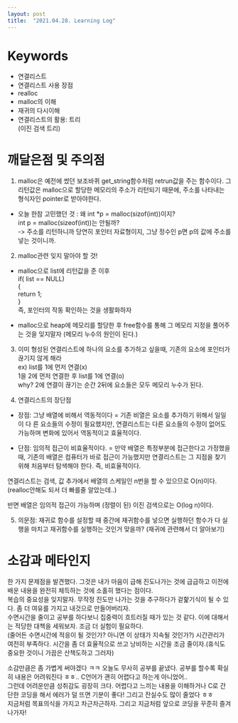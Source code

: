 ```yaml
---
layout: post
title:  "2021.04.28. Learning Log"
---
```


# Keywords
  
- 연결리스트  
- 연결리스트 사용 장점  
- realloc  
- malloc의 이해  
- 재귀의 다시이해  
- 연결리스트의 활용: 트리  
(이진 검색 트리)
 
 
 
# 깨달은점 및 주의점

1. malloc은 예전에 썼던 보조바퀴 get_string함수처럼 retrun값을 주는 함수이다. 그 리턴값은 malloc으로 할당한 메모리의 주소가 리턴되기 때문에, 주소를 나타내는 형식자인 pointer로 받아야한다.  
- 오늘 한참 고민했던 것
: 왜 int *p = malloc(sizof(int))이지?  
 int p = malloc(sizeof(int))는  안될까?  
-> 주소를 리턴하니까 당연히 포인터 자료형이지, 그냥 정수인 p면 p의 값에 주소를 넣는 것이니까.

2. malloc관련 잊지 말아야 할 것!  
  - malloc으로 list에 리턴값을 준 이후   
if( list == NULL)  
{  
    return 1;  
}  
즉, 포인터의 작동 확인하는 것을 생활화하자  
  
- malloc으로 heap에 메모리를 할당한 후 free함수를 통해 그 메모리 지정을 풀어주는 것을 잊지말자
(메모리 누수의 원인이 된다.)

3. 이미 형성된 연결리스트에 하나의 요소를 추가하고 싶을때, 기존의 요소에 포인터가 끊기지 않게 해라  
ex) list를 1에 먼저 연결(x)  
      1을 2에 먼저 연결한 후 list를 1에 연결(o)  
why? 2에 연결이 끊기는 순간 2뒤에 요소들은 모두 메모리 누수가 된다.

4. 연결리스트의 장단점
  - 장점: 그냥 배열에 비해서 역동적이다
  = 기존 비열은 요소를 추가하기 위해서 일일이 다 른 요소들의 수정이 필요했지만,
  연결리스트는 다른 요소들의 수정이 없어도 가능하며 변화에 있어서 역동적이고 효율적이다.  
  
  - 단점: 임의적 접근이 비효율적이다.
  = 만약 배열은 특정부분에 접근한다고 가정했을 때, 기존의 배열은 컴퓨터가 바로 접근이 가능했지만
  연결리스트는 그 지점을 찾기위해 처음부터 탐색해야 한다. 즉, 비효율적이다.  
  
연결리스트는 검색, 값 추가에서 배열의 스케일인 n번을 할 수 있으므로 O(n)이다.  
(realloc안해도 되서 더 빠를줄 알았는데..)  
  
반면 배열은 임의적 접근이 가능하며 (정렬이 된) 이진 검색으로는 O(log n)이다.

5. 의문점: 재귀로 함수를 설정할 때 중간에 재귀함수를 넣으면 실행하던 함수가 다 실행을 마치고 재귀함수를 실행하는 것인거 맞을까?
(재귀에 관련해서 더 알아보기)
  
  
  
# 소감과 메타인지
  
한 가지 문제점을 발견했다. 그것은 내가 마음이 급해 진도나가는 것에 급급하고 이전에 배운 내용을 완전히 체득하는 것에 소홀히 했다는 점이다.  
복습의 중요성을 잊지말자. 무작정 진도만 나가는 것을 추구하다가 겉핥기식이 될 수 있다. 좀 더 여유를 가지고 내것으로 만들어버리자.  
수면시간을 줄이고 공부를 하다보니 집중력이 흐트러질 때가 있는 것 같다. 이에 대해서는 적당한 대책을 세워보자. 조금 더 실험이 필요하다.  
(줄어든 수면시간에 적응이 될 것인가? 아니면 이 상태가 지속될 것인가?)
시간관리가 여전히 부족하다. 시간을 좀 더 효율적으로 쓰고 낭비하는 시간을 조금 줄이자.(휴식도 중요한 것이니 가끔은 산책도하고 그러자)  
  
소감만큼은 좀 가볍게 써야겠다 ㅋㅋ 오늘도 무사히 공부를 끝냈다. 공부를 할수록 확실히 내용은 어려워진다 ㅎㅎ.. C언어가 괜히 어렵다고 하는게 아니었어..  
그런데 어려운만큼 성취감도 굉장히 크다. 어렵다고 느끼는 내용을 이해하거나 C로 간단한 코딩을 해서 에러가 덜 뜨면 기분이 좋다! 그리고 잔실수도 많이 줄었다 ㅎㅎ  
지금처럼 목표의식을 가지고 차근차근하자. 그리고 지금처럼 앞으로 코딩을 꾸준히 즐겨나가자!
